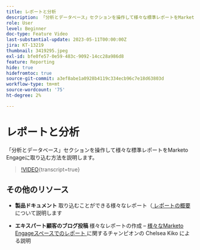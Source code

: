 ```yaml
---
title: レポートと分析
description: 「分析とデータベース」セクションを操作して様々な標準レポートをMarketo Engageに取り込む方法を説明します。
role: User
level: Beginner
doc-type: Feature Video
last-substantial-update: 2023-05-11T00:00:00Z
jira: KT-13219
thumbnail: 3419295.jpeg
exl-id: bfe0fe57-0e59-483c-9092-14cc28a986d8
feature: Reporting
hide: true
hidefromtoc: true
source-git-commit: a3ef8abe1a0928b4119c334ecb96c7e18d63803d
workflow-type: tm+mt
source-wordcount: '75'
ht-degree: 2%

---
```


# レポートと分析

「分析とデータベース」セクションを操作して様々な標準レポートをMarketo Engageに取り込む方法を説明します。

>[!VIDEO](https://video.tv.adobe.com/v/3446421/?learn=on&captions=jpn){transcript=true}

## その他のリソース

* **製品ドキュメント**
取り込むことができる様々なレポート（[ レポートの概要 ](https://experienceleague.adobe.com/docs/marketo/using/product-docs/reporting/reporting-overview.html?lang=ja&amp;sdid=M7K4SLTS&amp;mv=email&amp;mv2=instreml) について説明します

* **エキスパート顧客のブログ投稿**
様々なレポートの作成 – [ 様々なMarketo Engageスペースでのレポート ](https://nation.marketo.com/t5/product-blogs/how-marketo-champion-chelsea-kiko-reports-in-various-marketo/ba-p/242627) に関するチャンピオンの Chelsea Kiko による説明
